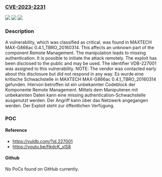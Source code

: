 ### [CVE-2023-2231](https://cve.mitre.org/cgi-bin/cvename.cgi?name=CVE-2023-2231)
![](https://img.shields.io/static/v1?label=Product&message=MAX-G866ac&color=blue)
![](https://img.shields.io/static/v1?label=Version&message=0.4.1_TBRO_20160314%20&color=brightgreen)
![](https://img.shields.io/static/v1?label=Vulnerability&message=CWE-306%20Missing%20Authentication&color=brightgreen)

### Description

A vulnerability, which was classified as critical, was found in MAXTECH MAX-G866ac 0.4.1_TBRO_20160314. This affects an unknown part of the component Remote Management. The manipulation leads to missing authentication. It is possible to initiate the attack remotely. The exploit has been disclosed to the public and may be used. The identifier VDB-227001 was assigned to this vulnerability. NOTE: The vendor was contacted early about this disclosure but did not respond in any way.
Es wurde eine kritische Schwachstelle in MAXTECH MAX-G866ac 0.4.1_TBRO_20160314 gefunden. Hiervon betroffen ist ein unbekannter Codeblock der Komponente Remote Management. Mittels dem Manipulieren mit unbekannten Daten kann eine missing authentication-Schwachstelle ausgenutzt werden. Der Angriff kann über das Netzwerk angegangen werden. Der Exploit steht zur öffentlichen Verfügung.

### POC

#### Reference
- https://vuldb.com/?id.227001
- https://youtu.be/fikdcK_xlS8

#### Github
No PoCs found on GitHub currently.

